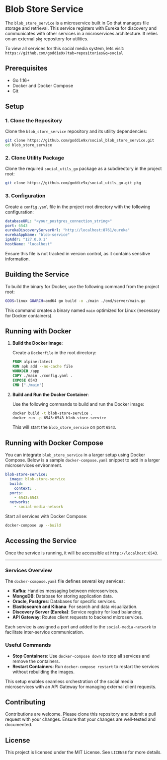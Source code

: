 # Blob Store Service

The `blob_store_service` is a microservice built in Go that manages file storage and retrieval. This service registers with Eureka for discovery and communicates with other services in a microservices architecture. It relies on an external `pkg` repository for utilities.

To view all services for this social media system, lets visit: `https://github.com/goddie9x?tab=repositories&q=social`

## Prerequisites

- Go 1.16+
- Docker and Docker Compose
- Git

## Setup

### 1. Clone the Repository

Clone the `blob_store_service` repository and its utility dependencies:

```bash
git clone https://github.com/goddie9x/social_blob_store_service.git
cd blob_store_service
```

### 2. Clone Utility Package

Clone the required `social_utils_go` package as a subdirectory in the project root:

```bash
git clone https://github.com/goddie9x/social_utils_go.git pkg
```

### 3. Configuration

Create a `config.yaml` file in the project root directory with the following configuration:

```yaml
databaseURL: "<your_postgres_connection_string>"
port: 6543
eurekaDiscoveryServerUrl: "http://localhost:8761/eureka"
eurekaAppName: "blob-service"
ipAddr: "127.0.0.1"
hostName: "localhost"
```

Ensure this file is not tracked in version control, as it contains sensitive information.

## Building the Service

To build the binary for Docker, use the following command from the project root:

```bash
GOOS=linux GOARCH=amd64 go build -o ./main ./cmd/server/main.go
```

This command creates a binary named `main` optimized for Linux (necessary for Docker containers).

## Running with Docker

1. **Build the Docker Image**:

   Create a `Dockerfile` in the root directory:

   ```dockerfile
   FROM alpine:latest
   RUN apk add --no-cache file
   WORKDIR /app
   COPY ./main ./config.yaml .
   EXPOSE 6543
   CMD ["./main"]
   ```

2. **Build and Run the Docker Container**:

   Use the following commands to build and run the Docker image:

   ```bash
   docker build -t blob-store-service .
   docker run -p 6543:6543 blob-store-service
   ```

   This will start the `blob_store_service` on port `6543`.

## Running with Docker Compose

You can integrate `blob_store_service` in a larger setup using Docker Compose. Below is a sample `docker-compose.yaml` snippet to add in a larger microservices environment.

```yaml
blob-store-service:
  image: blob-store-service
  build:
    context: .
  ports:
    - 6543:6543
  networks:
    - social-media-network
```

Start all services with Docker Compose:

```bash
docker-compose up --build
```

## Accessing the Service

Once the service is running, it will be accessible at `http://localhost:6543`.

---

### Services Overview

The `docker-compose.yaml` file defines several key services:
- **Kafka**: Handles messaging between microservices.
- **MongoDB**: Database for storing application data.
- **Oracle, Postgres**: Databases for specific services.
- **Elasticsearch and Kibana**: For search and data visualization.
- **Discovery Server (Eureka)**: Service registry for load balancing.
- **API Gateway**: Routes client requests to backend microservices.
  
Each service is assigned a port and added to the `social-media-network` to facilitate inter-service communication.

### Useful Commands

- **Stop Containers**: Use `docker-compose down` to stop all services and remove the containers.
- **Restart Containers**: Run `docker-compose restart` to restart the services without rebuilding the images.

This setup enables seamless orchestration of the social media microservices with an API Gateway for managing external client requests.

## Contributing

Contributions are welcome. Please clone this repository and submit a pull request with your changes. Ensure that your changes are well-tested and documented.

## License

This project is licensed under the MIT License. See `LICENSE` for more details.